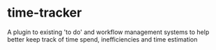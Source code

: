 # time-tracker
A plugin to existing 'to do' and workflow management systems to help better keep track of time spend, inefficiencies and time estimation
